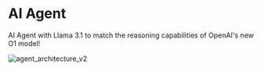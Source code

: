 # AI Agent 

AI Agent with Llama 3.1 to match the reasoning capabilities of OpenAI's new O1 model! 


![agent_architecture_v2](https://github.com/user-attachments/assets/a65b6db9-bef1-4579-aed3-01444ce40544)
